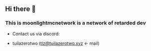## Hi there 👋

### This is moonlightmcnetwork is a network of retarded dev

- Contact us via discord:
 + tuilazerotwo (tlz@tuilazerotwo.xyz <- mail)
